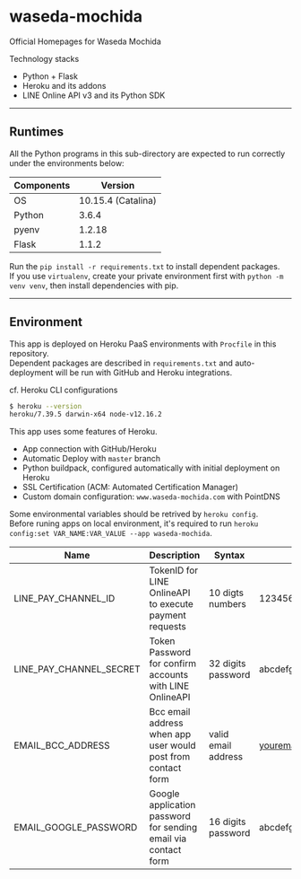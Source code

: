 # waseda-mochida

Official Homepages for Waseda Mochida  

Technology stacks  

- Python + Flask
- Heroku and its addons
- LINE Online API v3 and its Python SDK

***

## Runtimes

All the Python programs in this sub-directory are expected to run correctly under the environments below:  

| Components | Version |
| --- | --- |
| OS | 10.15.4 (Catalina) |
| Python | 3.6.4 |
| pyenv | 1.2.18 |
| Flask | 1.1.2 |

Run the `pip install -r requirements.txt` to install dependent packages.  
If you use `virtualenv`, create your private environment first with `python -m venv venv`, then install dependencies with pip.  

***

## Environment

This app is deployed on Heroku PaaS environments with `Procfile` in this repository.  
Dependent packages are described in `requirements.txt` and auto-deployment will be run with GitHub and Heroku integrations.  

cf. Heroku CLI configurations  

```bash
$ heroku --version
heroku/7.39.5 darwin-x64 node-v12.16.2
```

This app uses some features of Heroku.  

- App connection with GitHub/Heroku
- Automatic Deploy with `master` branch
- Python buildpack, configured automatically with initial deployment on Heroku
- SSL Certification (ACM: Automated Certification Manager)
- Custom domain configuration: `www.waseda-mochida.com` with PointDNS

Some environmental variables should be retrived by `heroku config`.  
Before runing apps on local environment, it's required to run `heroku config:set VAR_NAME:VAR_VALUE --app waseda-mochida`.  

| Name | Description | Syntax | Example value |
| --- | --- | --- | --- |
| LINE_PAY_CHANNEL_ID | TokenID for LINE OnlineAPI to execute payment requests | 10 digts numbers | 1234567890 |
| LINE_PAY_CHANNEL_SECRET | Token Password for confirm accounts with LINE OnlineAPI | 32 digits password | abcdefghijklmnopqrstuvwxyz123456 |
| EMAIL_BCC_ADDRESS | Bcc email address when app user would post from contact form | valid email address | youremailaddress@example.com |
| EMAIL_GOOGLE_PASSWORD | Google application password for sending email via contact form | 16 digits password | abcdefghijkl |
